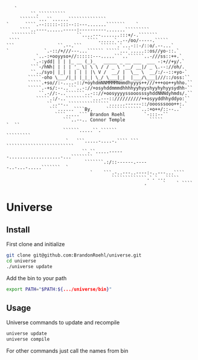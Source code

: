 ```
   `
         ``.``````````
     ```````...``......``````````````
`      ````.--:::::-:::--::---.......```````    `
     ````..----......-----:----------.......`````````
  `````````               ``....---.......:::+/-.```````
 ````                         ````......`..--/oo/-----.`````
```                ``.--.```       ``````.`...-::-/::o/.--...`
`             `.-::/+///---...`````` `````...`.....::os//yo-::.`
           `..-:+ooyyso+//::::::---.....```..``````..-///ss::++.`
          `.-:ydd| | | |_ __ (_)_   _____ _ __ ___  ___ -:+//+y/.`
         ```-/hNh| | | | '_ \| \ \ / / _ \ '__/ __|/ _ \.--://oh/.
         ``../syo| |_| | | | | |\ V /  __/ |  \__ \  __/:/--::+yo-`
        `````-oho \___/|_| |_|_| \_/ \___|_|  |___/\___|///::/oss:``
        `````.+so//:-....-::/+oyhdmNNMMMMNmmdhyyys++///+++oo++yhho.``
        `````.-+s/:--..```..-://+osyhddmmmdhhhhyyhyyshyyhyhyysydhh-``
            ``.-//:-..```````..-:://+oosyyyyssooosssyhddNNNdyhmds/.``
           `````.:/-..``````````...---:://////////++osyyddhhyddyo:``
               ``..--..```````````````......------::/ooosssooo++:.`
                ```......````By,     `````````````..:+o++/::--..`
                  ````.....``` Brandon Roehl       `-:::--``
                     ```..--.. Connor Temple         `````                 `  ``
                     ``````.....``.``````                              `````````
                      `   ```.....-....-.```` ```  `````````````````````````
                            ``.``.....------...................-...````````
                             ```````.:/::------.-----..-...-.....```````  `
                               `    ```.-..---..----:-..---...````
                                       `````````````.`.`...`````
                                                   .      `    ` ````
```
# Universe

## Install

First clone and initialize
```bash
git clone git@github.com:BrandonRoehl/universe.git
cd universe
./universe update
```

Add the bin to your path
```bash
export PATH="$PATH:${.../universe/bin}"
```

## Usage

Universe commands to update and recompile
```bash
universe update
universe compile
```

For other commands just call the names from bin
